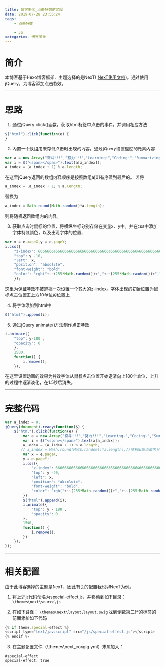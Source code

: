 ```yaml
---
title: 博客美化_点击特效的实现
date: 2019-07-28 23:55:24
tags:
    - 点击特效

    - JS
categories: 博客美化
---
```

# 简介

本博客基于Hexo博客框架，主题选择的是NexT( [NexT使用文档](http:////theme-nehttpxt.iissnan.com/))。通过使用jQuery，为博客添加点击特效。<br/>
<hr/>

# 思路

1. 通过jQuery click()函数，获取html标签中点击的事件，并调用相应方法

``` js
$("html").click(function(e) {
}
```

2. 内置一个数组用来存储点击时出现的内容，通过jQuery设置返回的元素内容

``` js
var a = new Array("奋斗!!!","努力!!!","Learning~","Coding~","Summarizing~","Advancing~","VENI","VIDI","VICI","٩(•̤̀ᵕ•̤́๑)ᵒᵏᵎᵎᵎᵎ");
var i = $("<span></span>").text(a[a_index]);
a_index = (a_index + 1) % a.length;
```
在这里jQuery返回的数组内容顺序是按照数组a[0]有序读到最后的。
若将
``` js
a_index = (a_index + 1) % a.length;
```
替换为
``` js
a_index = Math.round(Math.random()*a.length);
```
则将随机返回数组内的内容。

3. 获取点击时鼠标的位置，将横纵坐标分别存储在变量x、y中。并在css中添加字体特效颜色，以及出现字体的位置。

``` js
var x = e.pageX,y = e.pageY;
i.css({
    "z-index": 66666666666666666666666666666666666666666666666666666666666,
    "top": y -10,
    "left": x,
    "position": "absolute",
    "font-weight": "bold",
    "color": "rgb("+~~(255*Math.random())+","+~~(255*Math.random())+","+~~(255*Math.random())+")"
    });
```
这里为保证特效不被遮挡一次设置一个较大的z-index。字体出现的初始位置为鼠标点击位置正上方10单位的位置上.

4. 将字体添加到html中

``` js
$("html").append(i);
```

5. 通过jQuery animate()方法制作点击特效

``` js
i.animate({
    "top": y-180 ,
    "opacity": 0
    },
    1500,
    function() {
        i.remove();
    });
```
在这里设置动画的效果为特效字体从鼠标点击位置开始逐渐向上180个单位，上升的过程中逐渐淡化，在1.5秒后消失。
<hr/>

# 完整代码

```js
var a_index = 0;
jQuery(document).ready(function($) {
    $("html").click(function(e) {
        var a = new Array("奋斗!!!","努力!!!","Learning~","Coding~","Summarizing~","Advancing~","VENI","VIDI","VICI","٩(•̤̀ᵕ•̤́๑)ᵒᵏᵎᵎᵎᵎ");
        var i = $("<span></span>").text(a[a_index]);
        a_index = (a_index + 1) % a.length;
       // a_index = Math.round(Math.random()*a.length);//随机出现点击内容
        var x = e.pageX,
        y = e.pageY;
        i.css({
            "z-index": 66666666666666666666666666666666666666666666666666666666666,
            "top": y -10,
            "left": x,
            "position": "absolute",
            "font-weight": "bold",
            "color": "rgb("+~~(255*Math.random())+","+~~(255*Math.random())+","+~~(255*Math.random())+")"
        });
        $("html").append(i);
        i.animate({
            "top": y - 180 ,
            "opacity": 0
        },
        1500,
        function() {
            i.remove();
        });
    });
});
```
<hr/>

# 相关配置

由于此博客选择的主题是NexT，因此有关的配置我也以NexT为例。


1. 将上述js代码命名为special-effect.js，并移动到如下目录：
`\themes\next\source\js`


2. 在如下路径：
`\themes\next\layout\layout.swig`
找到倒数第二行的</body>标签的前面添加如下代码

``` js
{% if theme.special-effect %}
<script type="text/javascript" src="/js/special-effect.js"></script>
{% endif %}
```


3. 在主题配置文件（\themes\next\_congig.yml）末尾加入：

```
#special-effect
special-effect: true
```